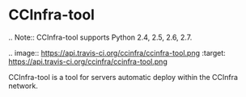 CCInfra-tool
============

.. Note:: CCInfra-tool supports Python 2.4, 2.5, 2.6, 2.7.

.. image:: https://api.travis-ci.org/ccinfra/ccinfra-tool.png
   :target: https://api.travis-ci.org/ccinfra/ccinfra-tool.png

CCInfra-tool is a tool for servers automatic deploy within the CCInfra network.


